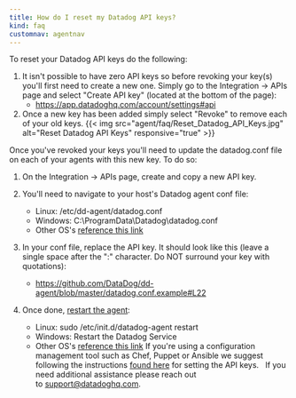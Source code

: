 ```yaml
---
title: How do I reset my Datadog API keys?
kind: faq
customnav: agentnav
---
```


To reset your Datadog API keys do the following:
 
1. It isn't possible to have zero API keys so before revoking your key(s) you'll first need to create a new one. Simply go to the Integration -> APIs page and select "Create API key" (located at the bottom of the page):
    *  https://app.datadoghq.com/account/settings#api
2. Once a new key has been added simply select "Revoke" to remove each of your old keys.
{{< img src="agent/faq/Reset_Datadog_API_Keys.jpg" alt="Reset Datadog API Keys" responsive="true" >}}

Once you've revoked your keys you'll need to update the datadog.conf file on each of your agents with this new key. To do so:
 
1. On the Integration -> APIs page, create and copy a new API key.
 
2. You'll need to navigate to your host's Datadog agent conf file:
    * Linux: /etc/dd-agent/datadog.conf
    * Windows: C:\ProgramData\Datadog\datadog.conf
    * Other OS's [reference this link](/agent/faq/where-is-the-configuration-file-for-the-agent)

3. In your conf file, replace the API key. It should look like this (leave a single space after the ":" character. Do NOT surround your key with quotations):
    * https://github.com/DataDog/dd-agent/blob/master/datadog.conf.example#L22

4. Once done, [restart the agent](/agent/faq/start-stop-restart-the-datadog-agent):
    * Linux: sudo /etc/init.d/datadog-agent restart
    * Windows: Restart the Datadog Service
    * Other OS's [reference this link](/agent/faq/start-stop-restart-the-datadog-agent)
If you're using a configuration management tool such as Chef, Puppet or Ansible we suggest following the instructions [found here](https://app.datadoghq.com/account/settings#agent) for setting the API keys.
 
If you need additional assistance please reach out to support@datadoghq.com.
 